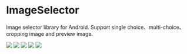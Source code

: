 # ImageSelector
Image selector library for Android. Support single choice、multi-choice、cropping image and preview image.

![](https://raw.githubusercontent.com/ioneday/ImageSelector/master/screenshot/Screenshot1.jpg)
![](https://raw.githubusercontent.com/ioneday/ImageSelector/master/screenshot/Screenshot2.jpg)
![](https://raw.githubusercontent.com/ioneday/ImageSelector/master/screenshot/Screenshot3.jpg)
![](https://raw.githubusercontent.com/ioneday/ImageSelector/master/screenshot/Screenshot4.jpg)
![](https://raw.githubusercontent.com/ioneday/ImageSelector/master/screenshot/Screenshot5.jpg)